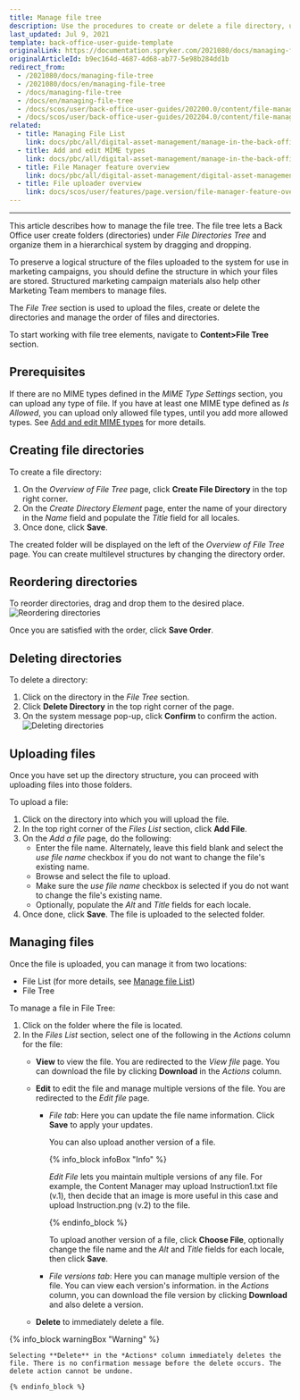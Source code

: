 ```yaml
---
title: Manage file tree
description: Use the procedures to create or delete a file directory, upload media files, change the order for file directories in the Back Office.
last_updated: Jul 9, 2021
template: back-office-user-guide-template
originalLink: https://documentation.spryker.com/2021080/docs/managing-file-tree
originalArticleId: b9ec164d-4687-4d68-ab77-5e98b284dd1b
redirect_from:
  - /2021080/docs/managing-file-tree
  - /2021080/docs/en/managing-file-tree
  - /docs/managing-file-tree
  - /docs/en/managing-file-tree
  - /docs/scos/user/back-office-user-guides/202200.0/content/file-manager/managing-file-tree.html
  - /docs/scos/user/back-office-user-guides/202204.0/content/file-manager/managing-file-tree.html  
related:
  - title: Managing File List
    link: docs/pbc/all/digital-asset-management/manage-in-the-back-office/manage-file-list.html
  - title: Add and edit MIME types
    link: docs/pbc/all/digital-asset-management/manage-in-the-back-office/add-and-edit-mime-types.html
  - title: File Manager feature overview
    link: docs/pbc/all/digital-asset-management/digital-asset-management.html
  - title: File uploader overview
    link: docs/scos/user/features/page.version/file-manager-feature-overview/file-uploader.html
---
```

---

This article describes how to manage the file tree. The file tree lets a Back Office user create folders (directories) under *File Directories Tree* and organize them in a hierarchical system by dragging and dropping.

To preserve a logical structure of the files uploaded to the system for use in marketing campaigns, you should define the structure in which your files are stored. Structured marketing campaign materials also help other Marketing Team members to manage files.

The *File Tree* section is used to upload the files, create or delete the directories and manage the order of files and directories.

To start working with file tree elements, navigate to **Content>File Tree** section.


## Prerequisites

If there are no MIME types defined in the *MIME Type Settings* section, you can upload any type of file. If you have at least one MIME type defined as *Is Allowed*, you can upload only allowed file types, until you add more allowed types. See [Add and edit MIME types](/docs/pbc/all/digital-asset-management/manage-in-the-back-office/add-and-edit-mime-types.html) for more details.


## Creating file directories

To create a file directory:

1. On the *Overview of File Tree* page, click **Create File Directory** in the top right corner.
2. On the *Create Directory Element* page, enter the name of your directory in the *Name* field and populate the *Title* field for all locales.
3. Once done, click **Save**.

The created folder will be displayed on the left of the *Overview of File Tree* page.
You can create multilevel structures by changing the directory order.

## Reordering directories

To reorder directories, drag and drop them to the desired place.
![Reordering directories](https://spryker.s3.eu-central-1.amazonaws.com/docs/User+Guides/Back+Office+User+Guides/File+Manager/Managing+File+Tree/reordering-directories.gif)

Once you are satisfied with the order, click **Save Order**.

## Deleting directories

To delete a directory:

1. Click on the directory in the *File Tree* section.
2. Click **Delete Directory** in the top right corner of the page.
3. On the system message pop-up, click **Confirm** to confirm the action.
![Deleting directories](https://spryker.s3.eu-central-1.amazonaws.com/docs/pbc/all/digital-asset-management/deleting-directories.png)

## Uploading files

Once you have set up the directory structure, you can proceed with uploading files into those folders.

To upload a file:

1. Click on the directory into which you will upload the file.
2. In the top right corner of the *Files List* section, click **Add File**.
3. On the *Add a file* page, do the following:
    * Enter the file name.
        Alternately, leave this field blank and select the *use file name* checkbox if you do not want to change the file's existing name.
     * Browse and select the file to upload.
     * Make sure the *use file name* checkbox is selected if you do not want to change the file's existing name.
     * Optionally, populate the *Alt* and *Title* fields for each locale.
4. Once done, click **Save**.
The file is uploaded to the selected folder.



## Managing files

Once the file is uploaded, you can manage it from two locations:

* File List (for more details, see [Manage file List](/docs/pbc/all/digital-asset-management/manage-in-the-back-office/manage-file-list.html))
* File Tree

To manage a file in File Tree:

1. Click on the folder where the file is located.
2. In the *Files List* section, select one of the following in the *Actions* column for the file:
    * **View** to view the file. You are redirected to the *View file* page. You can download the file by clicking **Download** in the *Actions* column.
  
    * **Edit** to edit the file and manage multiple versions of the file. You are redirected to the *Edit file* page. 
      * *File tab*: Here you can update the file name information. Click **Save** to apply your updates. 

        You can also upload another version of a file. 
       
        {% info_block infoBox "Info" %}
       
         *Edit File* lets you maintain multiple versions of any file. For example, the Content Manager may upload Instruction1.txt file (v.1), then decide that an image is more useful in this case and upload Instruction.png (v.2) to the file. 
        
          {% endinfo_block %}
          
        To upload another version of a file, click **Choose File**, optionally change the file name and the *Alt* and *Title* fields for each locale, then click **Save**.
      
      * *File versions tab*: Here you can manage multiple version of the file. You can view each version's information. in the *Actions* column, you can download the file version by clicking **Download** and also delete a version. 
 
     * **Delete** to immediately delete a file.

{% info_block warningBox "Warning" %}

    Selecting **Delete** in the *Actions* column immediately deletes the file. There is no confirmation message before the delete occurs. The delete action cannot be undone. 

    {% endinfo_block %}
      
